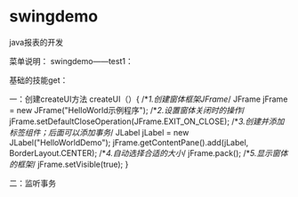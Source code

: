 # swingdemo
java报表的开发

菜单说明：
swingdemo——test1：

基础的技能get：

一：创建createUI方法
createUI（）{
/**1.创建窗体框架JFrame*/
JFrame jFrame = new JFrame("HelloWorld示例程序");
/**2.设置窗体关闭时的操作*/
jFrame.setDefaultCloseOperation(JFrame.EXIT_ON_CLOSE);
/**3.创建并添加标签组件；后面可以添加事务*/
JLabel jLabel = new JLabel("HelloWorldDemo");
jFrame.getContentPane().add(jLabel, BorderLayout.CENTER);
/**4.自动选择合适的大小*/
jFrame.pack();
/**5.显示窗体的框架*/
jFrame.setVisible(true);
}

二：监听事务

